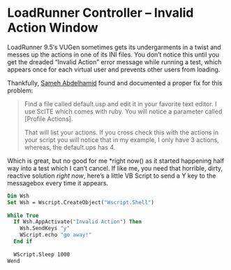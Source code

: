 # LoadRunner Controller – Invalid Action Window

LoadRunner 9.5′s VUGen sometimes gets its undergarments in a twist and messes up
the actions in one of its INI files. You don’t notice this until you get the
dreaded “Invalid Action” error message while running a test, which appears once
for each virtual user and prevents other users from loading.

Thankfully, [Sameh Abdelhamid](https://web.archive.org/web/20161020072117/http://mishmashmoo.com/blog/?p=12)
found and documented a proper fix for this problem:

> Find a file called default.usp and edit it in your favorite text editor. I use
> ScITE which comes with ruby. You will notice a parameter called [Profile
> Actions].
>
> That will list your actions. If you cross check this with the actions in your
> script you will notice that in my example, I only have 3 actions, whereas, the
> default.ups has 4.

Which is great, but no good for me *right now() as it started happening half way
into a test which I can’t cancel. If like me, you need that horrible, dirty,
reactive solution *right now*, here’s a little VB Script to send a Y key to the
messagebox every time it appears.

```vb
Dim Wsh
Set Wsh = Wscript.CreateObject("Wscript.Shell")
 
While True
  If Wsh.AppActivate("Invalid Action") Then
    Wsh.SendKeys "y"
    WScript.echo "go away!"
  End if
 
  WScript.Sleep 1000
Wend
```
